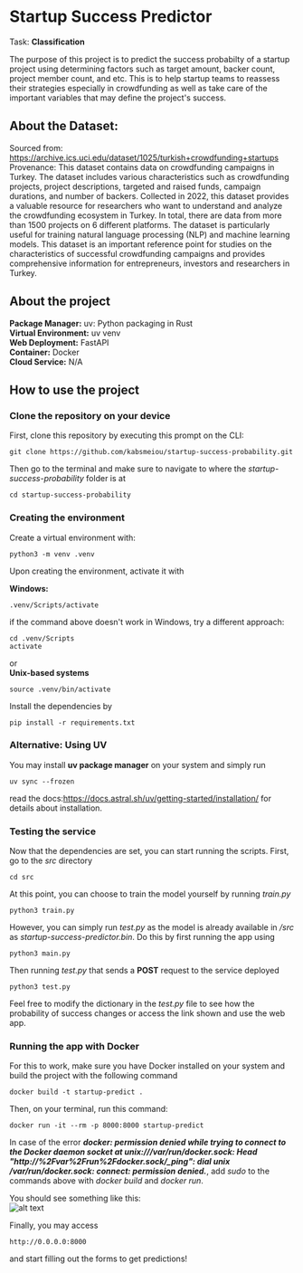 # Startup Success Predictor
Task: **Classification**

The purpose of this project is to predict the success probabilty of a startup project using determining factors such as target amount, backer count, project member count, and etc. This is to help startup teams to reassess their strategies especially in crowdfunding as well as take care of the important variables that may define the project's success.

## About the Dataset:

Sourced from: https://archive.ics.uci.edu/dataset/1025/turkish+crowdfunding+startups
Provenance: This dataset contains data on crowdfunding campaigns in Turkey. The dataset includes various characteristics such as crowdfunding projects, project descriptions, targeted and raised funds, campaign durations, and number of backers. Collected in 2022, this dataset provides a valuable resource for researchers who want to understand and analyze the crowdfunding ecosystem in Turkey. In total, there are data from more than 1500 projects on 6 different platforms. The dataset is particularly useful for training natural language processing (NLP) and machine learning models. This dataset is an important reference point for studies on the characteristics of successful crowdfunding campaigns and provides comprehensive information for entrepreneurs, investors and researchers in Turkey.

## About the project

**Package Manager:** uv: Python packaging in Rust\
**Virtual Environment:** uv venv\
**Web Deployment:** FastAPI\
**Container:** Docker\
**Cloud Service:** N/A

## How to use the project

### Clone the repository on your device
First, clone this repository by executing this prompt on the CLI:
```
git clone https://github.com/kabsmeiou/startup-success-probability.git
```
Then go to the terminal and make sure to navigate to where the *startup-success-probability* folder is at
```
cd startup-success-probability
```

### Creating the environment
Create a virtual environment with:
```
python3 -m venv .venv
```

Upon creating the environment, activate it with

**Windows:**
```
.venv/Scripts/activate
```
if the command above doesn't work in Windows, try a different approach:
```
cd .venv/Scripts
activate
```

or\
**Unix-based systems**
```
source .venv/bin/activate
```

Install the dependencies by
```
pip install -r requirements.txt
```

### Alternative: Using UV

You may install **uv package manager** on your system and simply run
```
uv sync --frozen
```
read the docs:https://docs.astral.sh/uv/getting-started/installation/ for details about installation.

### Testing the service

Now that the dependencies are set, you can start running the scripts. First, go to the *src* directory
```
cd src
```
At this point, you can choose to train the model yourself by running *train.py*
```
python3 train.py
```

However, you can simply run *test.py* as the model is already available in */src* as *startup-success-predictor.bin*.
Do this by first running the app using
```
python3 main.py
```
Then running *test.py* that sends a **POST** request to the service deployed
```
python3 test.py
```
Feel free to modify the dictionary in the *test.py* file to see how the probability of success changes or access the link shown and use the web app.

### Running the app with Docker
For this to work, make sure you have Docker installed on your system and build the project with the following command
```
docker build -t startup-predict .
```

Then, on your terminal, run this command:
```
docker run -it --rm -p 8000:8000 startup-predict
```
In case of the error ***docker: permission denied while trying to connect to the Docker daemon socket at unix:///var/run/docker.sock: Head "http://%2Fvar%2Frun%2Fdocker.sock/_ping": dial unix /var/run/docker.sock: connect: permission denied.***, add *sudo* to the commands above with *docker build* and *docker run*.

You should see something like this:\
![alt text](https://i.imgur.com/hCM8H2u.png)

Finally, you may access 
```
http://0.0.0.0:8000
```
and start filling out the forms to get predictions!

